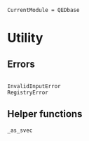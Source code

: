 ```@meta
CurrentModule = QEDbase
```

# Utility

## Errors

```@docs

InvalidInputError
RegistryError
```

## Helper functions

```@docs
_as_svec
```

